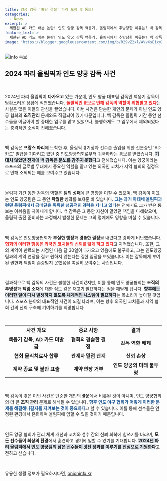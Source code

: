 ```yaml
---
title: 양궁 감독 ‘황당 경질’ 파리 도착 후 통보!
categories:
  - News
excerpt: >
  제한된 AD 카드 배분 논란! 인도 양궁 감독 백웅기, 올림픽에서 추방당한 이유는? 백 감독의 격렬한 반발과 비난 속에 드러난 인도양궁협회의 내막을 파헤쳐봅니다!
feature_text: >
  제한된 AD 카드 배분 논란! 인도 양궁 감독 백웅기, 올림픽에서 추방당한 이유는? 백 감독의 격렬한 반발과 비난 속에 드러난 인도양궁협회의 내막을 파헤쳐봅니다!
image: 'https://blogger.googleusercontent.com/img/b/R29vZ2xl/AVvXsEixyZcFfHzMRdzZMjFBmAUKJYCLCGyLL1o632UiGVXcaFdKo_bkvkuCioo0uUKlGfBVcT3P84aROyZIXSBEx3Aw5nCQ3pTgDom1WDC4m8eifvWiAmWEEVb4x6G_l8C0QH225ldMjyaFvpxGEBGNO37VmDTDMHGhJPq73UglMfDca1-0aw/s1600/blogspot.png'
---
```


<p><img src="https://blogger.googleusercontent.com/img/b/R29vZ2xl/AVvXsEixyZcFfHzMRdzZMjFBmAUKJYCLCGyLL1o632UiGVXcaFdKo_bkvkuCioo0uUKlGfBVcT3P84aROyZIXSBEx3Aw5nCQ3pTgDom1WDC4m8eifvWiAmWEEVb4x6G_l8C0QH225ldMjyaFvpxGEBGNO37VmDTDMHGhJPq73UglMfDca1-0aw/s1600/blogspot.png" alt="info 속보" /></p>

<h2 data-ke-size="size26">2024 파리 올림픽과 인도 양궁 감독 사건</h2>

<p data-ke-size="size16">&nbsp;</p>

<p>2024년 파리 올림픽이 <strong>다가오고</strong> 있는 가운데, 인도 양궁 대표팀 감독인 백웅기 감독이 당황스러운 상황에 직면했습니다. <b><span style="color: #ee2323;">돌발적인 통보로 인해 감독의 역할이 위협받고 있다</span></b>는 사실은 많은 이들의 관심을 끌었습니다. 이번 사건은 단순한 개인의 문제가 아닌 인도 양궁 협회의 <strong>조직관리</strong> 문제와도 직결되어 있기 때문입니다. 백 감독은 올림픽 기간 동안 선수들을 이끌어야 할 중대한 임무를 맡고 있었으나, 불행하게도 그 임무에서 제외되었다는 충격적인 소식이 전해졌습니다. </p>

<p data-ke-size="size16">&nbsp;</p>

<p>백 감독은 <strong>프랑스 파리</strong>에 도착한 후, 올림픽 경기장과 선수촌 출입을 위한 신분증인 'AD 카드' 발급을 기다리고 있던 중 인도양궁협회로부터 귀국하라는 통보를 받았습니다. <b><span style="background-color: #21538527;">기대치 않았던 전개에 백 감독은 분노를 감추지 못했다</span></b>고 전해졌습니다. 이는 양궁이라는 스포츠의 글로벌 무대에서 중요한 역할을 맡고 있는 외국인 코치가 지역 협회의 결정으로 인해 소외되는 예를 보여주고 있습니다. </p>

<p data-ke-size="size16">&nbsp;</p>

<p>올림픽 기간 동안 감독의 역할은 <strong>팀의 성패</strong>에 큰 영향을 미칠 수 있으며, 백 감독이 이끄는 인도 양궁팀은 그 동안 <strong>탁월한 성과</strong>를 보여준 바 있습니다. <b><span style="color: #1a5490;">그는 과거 아테네 올림픽과 런던 올림픽에서 금메달을 획득한 성공적인 경력을 지니고 있다</span></b>는 점에서도 그가 받은 통보는 아쉬움을 자아내게 합니다. 백 감독은 그 동안 자신이 맡았던 책임을 다해왔으며, 올림픽 출전 준비하는 과정에서 발생한 문제는 그의 명예에도 영향을 미칠 수 있습니다. </p>

<p data-ke-size="size16">&nbsp;</p>

<p>백 감독은 인도양궁협회가 <strong>부실한 행정</strong>과 <strong>경솔한 결정</strong>을 내렸다고 강하게 비난했습니다. <b><span style="color: #ee2323;">협회의 이러한 행동은 외국인 코치들의 신뢰를 잃게 하고 있다</span></b>고 지적했습니다. 또한, 그의 계약이 만료되는 시점인 다음 달 30일이 다가오고 있음에도 불구하고, 그는 인도양궁팀과의 계약 연장을 결코 원하지 않는다는 강한 입장을 보였습니다. 이는 감독에게 부여된 권한과 책임이 존중받지 못했음을 여실히 보여주는 사건입니다. </p>

<p data-ke-size="size16">&nbsp;</p>

<p>결과적으로 백 감독의 사건은 불행한 사건이었지만, 이를 통해 인도 양궁협회는 <strong>조직의 투명성</strong>과 <strong>책임 소재</strong>에 대한 심도 깊은 재고가 필요하다는 점을 깨닫게 됩니다. <b><span style="background-color: #21538527;">향후에는 이러한 일이 다시 발생하지 않도록 체계적인 시스템이 필요하다</span></b>는 목소리가 높아질 것입니다. 스포츠 분야의 대표적인 사건이 되길 바라며, 이는 향후 외국인 코치들과 지역 협회 간의 신뢰 구축에 기여하기를 희망합니다.</p>

<p data-ke-size="size16">&nbsp;</p>

<table style="width: 100%; border-collapse: collapse;">
<tr>
<td style="text-align: center; height: 17px;"><b>사건 개요</b></td>
<td style="text-align: center; height: 17px;"><b>중요 사항</b></td>
<td style="text-align: center; height: 17px;"><b>결과</b></td>
</tr>
<tr>
<td style="text-align: center; height: 17px;"><b>백웅기 감독, AD 카드 미발급</b></td>
<td style="text-align: center; height: 17px;"><b>협회의 경솔한 결정</b></td>
<td style="text-align: center; height: 17px;"><b>감독 역할 배제</b></td>
</tr>
<tr>
<td style="text-align: center; height: 17px;"><b>협회 물리치료사 합류</b></td>
<td style="text-align: center; height: 17px;"><b>관계자 밀접 관계</b></td>
<td style="text-align: center; height: 17px;"><b>신뢰 손상</b></td>
</tr>
<tr>
<td style="text-align: center; height: 17px;"><b>계약 종료 및 불만 표출</b></td>
<td style="text-align: center; height: 17px;"><b>계약 연장 거부</b></td>
<td style="text-align: center; height: 17px;"><b>인도 양궁의 미래 불투명</b></td>
</tr>
</table>

<p data-ke-size="size16">&nbsp;</p>

<p>백 감독이 겪은 이번 사건은 단순한 개인의 <strong>불운</strong>에서 비롯된 것이 아니며, 인도 양궁협회의 더 큰 <strong>조직 관리</strong> 문제로 해석될 수 있습니다. <b><span style="color: #1a5490;">향후 인도 야구 협회가 어떻게 이러한 문제를 해결해나갈지를 지켜보는 것이 중요하다</span></b>고 할 수 있습니다. 이를 통해 선수들은 안정된 환경에서 훈련하며 올림픽에 임할 수 있을 것이기 때문입니다. </p>

<p data-ke-size="size16">&nbsp;</p> 

<p>인도 양궁 협회가 관리 체계 개선과 코치와 선수 간의 신뢰 회복에 힘쓰기를 바라며, <strong>모든 선수들이 최상의 환경</strong>에서 훈련하고 경기에 임할 수 있기를 기대합니다. <b><span style="background-color: #21538527;">2024년 파리 올림픽에서 인도 양궁팀의 남은 선수들이 멋진 성과를 이루기를 진심으로 기원한다</span></b>고 전하고 싶습니다. </p>

<p data-ke-size="size16">&nbsp;</p>
유용한 생활 정보가 필요하시다면, <a href="https://onioninfo.kr" rel="dofollow">onioninfo.kr</a>


